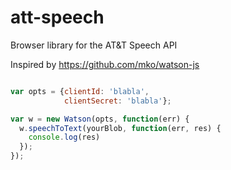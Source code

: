 att-speech
==========

Browser library for the AT&amp;T Speech API

Inspired by https://github.com/mko/watson-js

```javascript

var opts = {clientId: 'blabla',
            clientSecret: 'blabla'};

var w = new Watson(opts, function(err) {
  w.speechToText(yourBlob, function(err, res) {
    console.log(res)
  });
});
```
